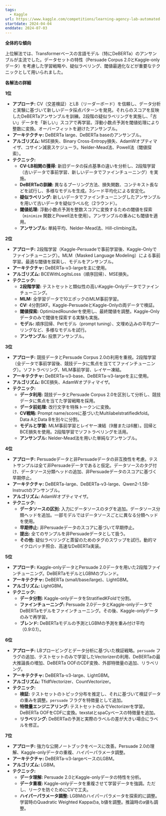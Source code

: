 ```yaml
---
tags:
  - Kaggle
url: https://www.kaggle.com/competitions/learning-agency-lab-automated-essay-scoring-2
startdate: 2024-04-04
enddate: 2024-07-03
---
```

**全体的な傾向**

上位解法では、Transformerベースの言語モデル（特にDeBERTa）のアンサンブルが主流でした。データセットの特性（Persuade Corpus 2.0とKaggle-onlyデータ）を考慮した学習戦略や、疑似ラベリング、閾値最適化などが重要なテクニックとして用いられました。

**各解法の詳細**

**1位**

- **アプローチ:** CV（交差検証）とLB（リーダーボード）を信頼し、データ分析と実験に基づいて新しいデータ採点パターンを発見。それらのスコアを反映したDeBERTaアンサンブルを訓練。2段階の疑似ラベリングを実施し、「古い」データを「新しい」スコアで再学習。浮動小数点予測を閾値処理により整数に変換。オーバーフィットを避けたアンサンブル。
- **アーキテクチャ:** DeBERTa large、DeBERTa baseのアンサンブル。
- **アルゴリズム:** MSE損失、Binary Cross-Entropy損失、AdamWオプティマイザ、コサイン減衰スケジューラ。Nelder-Mead法、Powell法（閾値探索）。
- **テクニック:**
    - **CV-LB相関の獲得:** 新旧データの採点基準の違いを分析し、2段階学習（古いデータで事前学習、新しいデータでファインチューニング）を実施。
    - **DeBERTaの訓練:** 異なるプーリング方法、損失関数、コンテキスト長などを試行し、多様なモデルを生成。3シード平均化による安定化。
    - **疑似ラベリング:** 新しいデータでファインチューニングしたアンサンブルを用いて古いデータを疑似ラベル化（2ラウンド）。
    - **閾値処理:** 浮動小数点予測を整数スコアに変換するための閾値を探索（`minimize` 関数とPowell法を使用）。アンサンブルの重みにも閾値を適用。
    - **アンサンブル:** 単純平均、Nelder-Mead法、Hill-climbing法。

**2位**

- **アプローチ:** 2段階学習（Kaggle-Persuadeで事前学習後、Kaggle-Onlyでファインチューニング）。MLM（Masked Language Modeling）による事前学習。最適な閾値を探索し、モデルをアンサンブル。
- **アーキテクチャ:** DeBERTa-v3-largeを主に使用。
- **アルゴリズム:** BCEWithLogitsLoss（順序回帰）、MSE損失。
- **テクニック:**
    - **2段階学習:** テストセットと類似性の高いKaggle-Onlyデータでファインチューニング。
    - **MLM:** 全学習データで10エポックのMLM事前学習。
    - **CV:** 4分割SKF。Kaggle-PersuadeとKaggle-Onlyの両データで検証。
    - **閾値探索:** OptimizedRounderを使用し、最終閾値を調整。Kaggle-Onlyデータのみで閾値を探索する実験も実施。
    - **モデル:** 順序回帰、Petモデル（prompt tuning）、文埋め込みの平均プーリングなど、多様なモデルを試行。
    - **アンサンブル:** 投票アンサンブル。

**3位**

- **アプローチ:** 競技データとPersuade Corpus 2.0の利用を重視。2段階学習（全データで事前学習後、競技データに焦点を当ててファインチューニング）。ソフトラベリング、MLM事前学習、レイヤー凍結。
- **アーキテクチャ:** DeBERTa-v3-base、DeBERTa-v3-largeを主に使用。
- **アルゴリズム:** BCE損失、AdamWオプティマイザ。
- **テクニック:**
    - **データ利用:** 競技データとPersuade Corpus 2.0を区別して分析し、競技データに焦点を当てた学習戦略を採用。
    - **データ前処理:** 改行文字を特殊トークンに変換。
    - **CV戦略:** Prompt name/scoreに基づいたMultilabelstratifiedkfold。Data AとData Bを別々に分割。
    - **モデルと学習:** MLM事前学習とレイヤー凍結（9層または6層）。回帰とBCE損失を使用。2段階学習でソフトラベリングを活用。
    - **アンサンブル:** Nelder-Mead法を用いた単純なアンサンブル。

**4位**

- **アプローチ:** Persuadeデータと非Persuadeデータの非互換性を考慮。テストサンプルは全て非Persuadeデータであると仮定。データソースのタグ付け、データソース分類ヘッドの追加、非Persuadeデータのスコアに基づく早期停止。
- **アーキテクチャ:** DeBERTa-large、DeBERTa-v3-large、Qwen2-1.5B-Instructのアンサンブル。
- **アルゴリズム:** AdamWオプティマイザ。
- **テクニック:**
    - **データソースの区別:** 入力にデータソースのタグを追加。データソース分類ヘッドを追加。一部モデルではデータソースごとに異なる分類ヘッドを使用。
    - **早期停止:** 非Persuadeデータのスコアに基づいて早期停止。
    - **提出:** 全てのサンプルを非Persuadeデータとして扱う。
    - **その他:** 疑似ラベリングと蒸留のためのタグのスワップを試行。動的マイクロバッチ照合、高速なDeBERTa実装。

**5位**

- **アプローチ:** Kaggle-onlyデータとPersuade 2.0データを用いた2段階ファインチューニング。DeBERTaモデルとLGBMのブレンド。
- **アーキテクチャ:** DeBERTa (small/base/large)、LightGBM。
- **アルゴリズム:** LightGBM。
- **テクニック:**
    - **データ分割:** Kaggle-onlyデータをStratifiedKFoldで分割。
    - **ファインチューニング:** Persuade 2.0データとKaggle-onlyデータでDeBERTaモデルをファインチューニング。その後、Kaggle-onlyデータのみで再学習。
    - **ブレンド:** DeBERTaモデルの予測とLGBMの予測を重み付け平均（0.9:0.1）。

**6位**

- **アプローチ:** LBプロービングとデータ分析に基づいた検証戦略。`persuade` フラグの追加、テストセットのみで学習したVectorizerの利用、DeBERTaの最大推論長の増加、DeBERTa OOFのCDF変換、外部特徴量の追加、リラベリング。
- **アーキテクチャ:** DeBERTa-v3-large、LightGBM。
- **アルゴリズム:** TfidfVectorizer、CountVectorizer。
- **テクニック:**
    - **検証:** テストセットのトピック分布を推定し、それに基づいて検証データの重みを調整。`persuade` フラグを特徴量として追加。
    - **特徴量エンジニアリング:** テストセットのみでVectorizerを学習。DeBERTa OOFをCDFに変換。texstatとspaCyベースの特徴量を追加。
    - **リラベリング:** DeBERTaの予測と実際のラベルの差が大きい場合にラベルを修正。

**7位**

- **アプローチ:** 強力な公開ノートブックをベースに改善。Persuade 2.0の理解、Kaggle-onlyデータの重複、ハイパーパラメータ調整。
- **アーキテクチャ:** DeBERTa-v3-largeベースのLGBM。
- **アルゴリズム:** LGBM。
- **テクニック:**
    - **データ理解:** Persuade 2.0とKaggle-onlyデータの特性を分析。
    - **データ重複:** Kaggle-onlyデータを重複させて学習データを強調。ただし、リークを防ぐためにCVで工夫。
    - **ハイパーパラメータ調整:** LGBMのハイパーパラメータを探索的に調整。学習時のQuadratic Weighted Kappaのa, b値を調整。推論時のa値も調整。